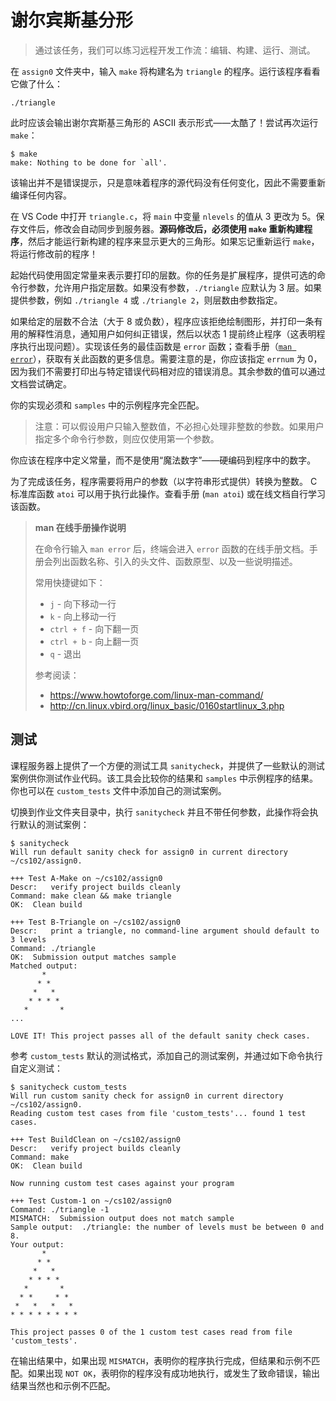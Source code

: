 # 谢尔宾斯基分形

> 通过该任务，我们可以练习远程开发工作流：编辑、构建、运行、测试。

在 `assign0` 文件夹中，输入 `make` 将构建名为 `triangle` 的程序。运行该程序看看它做了什么：

```
./triangle
```

此时应该会输出谢尔宾斯基三角形的 ASCII 表示形式——太酷了！尝试再次运行 `make`：

```
$ make
make: Nothing to be done for `all'.
```

该输出并不是错误提示，只是意味着程序的源代码没有任何变化，因此不需要重新编译任何内容。

在 VS Code 中打开 `triangle.c`，将 `main` 中变量 `nlevels` 的值从 3 更改为 5。保存文件后，修改会自动同步到服务器。**源码修改后，必须使用 `make` 重新构建程序**，然后才能运行新构建的程序来显示更大的三角形。如果忘记重新运行 `make`，将运行修改前的程序！

起始代码使用固定常量来表示要打印的层数。你的任务是扩展程序，提供可选的命令行参数，允许用户指定层数。如果没有参数，`./triangle` 应默认为 3 层。如果提供参数，例如 `./triangle 4` 或 `./triangle 2`，则层数由参数指定。

如果给定的层数不合法（大于 8 或负数），程序应该拒绝绘制图形，并打印一条有用的解释性消息，通知用户如何纠正错误，然后以状态 1 提前终止程序（这表明程序执行出现问题）。实现该任务的最佳函数是 `error` 函数；查看手册（[`man error`](https://man7.org/linux/man-pages/man3/error.3.html)），获取有关此函数的更多信息。需要注意的是，你应该指定 `errnum` 为 0，因为我们不需要打印出与特定错误代码相对应的错误消息。其余参数的值可以通过文档尝试确定。

你的实现必须和 `samples` 中的示例程序完全匹配。

> 注意：可以假设用户只输入整数值，不必担心处理非整数的参数。如果用户指定多个命令行参数，则应仅使用第一个参数。

你应该在程序中定义常量，而不是使用“魔法数字”——硬编码到程序中的数字。

为了完成该任务，程序需要将用户的参数（以字符串形式提供）转换为整数。 C 标准库函数 `atoi` 可以用于执行此操作。查看手册 (`man atoi`) 或在线文档自行学习该函数。

> **man 在线手册操作说明**
> 
> 在命令行输入 `man error` 后，终端会进入 `error` 函数的在线手册文档。手册会列出函数名称、引入的头文件、函数原型、以及一些说明描述。
> 
> 常用快捷键如下：
> 
> - `j` - 向下移动一行
> - `k` - 向上移动一行
> - `ctrl + f` - 向下翻一页
> - `ctrl + b` - 向上翻一页
> - `q` - 退出
> 
> 参考阅读：
> 
> - https://www.howtoforge.com/linux-man-command/
> - http://cn.linux.vbird.org/linux_basic/0160startlinux_3.php

## 测试

课程服务器上提供了一个方便的测试工具 `sanitycheck`，并提供了一些默认的测试案例供你测试作业代码。该工具会比较你的结果和 `samples` 中示例程序的结果。你也可以在 `custom_tests` 文件中添加自己的测试案例。

切换到作业文件夹目录中，执行 `sanitycheck` 并且不带任何参数，此操作将会执行默认的测试案例：

```
$ sanitycheck
Will run default sanity check for assign0 in current directory ~/cs102/assign0.

+++ Test A-Make on ~/cs102/assign0
Descr:   verify project builds cleanly
Command: make clean && make triangle
OK:  Clean build

+++ Test B-Triangle on ~/cs102/assign0
Descr:   print a triangle, no command-line argument should default to 3 levels
Command: ./triangle
OK:  Submission output matches sample
Matched output:
       *
      * *
     *   *
    * * * *
   *       *
...

LOVE IT! This project passes all of the default sanity check cases.
```

参考 `custom_tests` 默认的测试格式，添加自己的测试案例，并通过如下命令执行自定义测试：

```
$ sanitycheck custom_tests
Will run custom sanity check for assign0 in current directory ~/cs102/assign0.
Reading custom test cases from file 'custom_tests'... found 1 test cases.

+++ Test BuildClean on ~/cs102/assign0
Descr:   verify project builds cleanly
Command: make
OK:  Clean build

Now running custom test cases against your program

+++ Test Custom-1 on ~/cs102/assign0
Command: ./triangle -1
MISMATCH:  Submission output does not match sample
Sample output:  ./triangle: the number of levels must be between 0 and 8.
Your output:
       *
      * *
     *   *
    * * * *
   *       *
  * *     * *
 *   *   *   *
* * * * * * * *

This project passes 0 of the 1 custom test cases read from file 'custom_tests'.
```

在输出结果中，如果出现 `MISMATCH`，表明你的程序执行完成，但结果和示例不匹配。如果出现 `NOT OK`，表明你的程序没有成功地执行，或发生了致命错误，输出结果当然也和示例不匹配。
